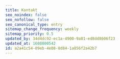 ```yaml
---
title: Kontakt
seo_noindex: false
seo_nofollow: false
seo_canonical_type: entry
sitemap_change_frequency: weekly
sitemap_priority: 0.5
updated_by: 34d4dc92-ec1a-4900-9a81-ed8dd8606f23
updated_at: 1608800542
id: a2a41c54-09eb-4e08-8d84-1a856f2a42b7
---
```

